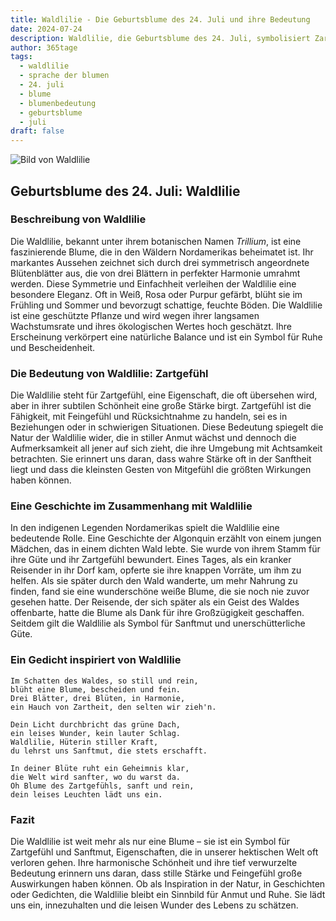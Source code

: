 ```yaml
---
title: Waldlilie - Die Geburtsblume des 24. Juli und ihre Bedeutung
date: 2024-07-24
description: Waldlilie, die Geburtsblume des 24. Juli, symbolisiert Zartgefühl. Erfahre mehr über ihre Geschichte, Bedeutung und Symbolik in der Sprache der Blumen.
author: 365tage
tags:
  - waldlilie
  - sprache der blumen
  - 24. juli
  - blume
  - blumenbedeutung
  - geburtsblume
  - juli
draft: false
---
```


![Bild von Waldlilie](https://cdn.pixabay.com/photo/2018/05/19/14/37/trillium-3413621_640.jpg#center)


## Geburtsblume des 24. Juli: Waldlilie

### Beschreibung von Waldlilie

Die Waldlilie, bekannt unter ihrem botanischen Namen _Trillium_, ist eine faszinierende Blume, die in den Wäldern Nordamerikas beheimatet ist. Ihr markantes Aussehen zeichnet sich durch drei symmetrisch angeordnete Blütenblätter aus, die von drei Blättern in perfekter Harmonie umrahmt werden. Diese Symmetrie und Einfachheit verleihen der Waldlilie eine besondere Eleganz. Oft in Weiß, Rosa oder Purpur gefärbt, blüht sie im Frühling und Sommer und bevorzugt schattige, feuchte Böden. Die Waldlilie ist eine geschützte Pflanze und wird wegen ihrer langsamen Wachstumsrate und ihres ökologischen Wertes hoch geschätzt. Ihre Erscheinung verkörpert eine natürliche Balance und ist ein Symbol für Ruhe und Bescheidenheit.

### Die Bedeutung von Waldlilie: Zartgefühl

Die Waldlilie steht für Zartgefühl, eine Eigenschaft, die oft übersehen wird, aber in ihrer subtilen Schönheit eine große Stärke birgt. Zartgefühl ist die Fähigkeit, mit Feingefühl und Rücksichtnahme zu handeln, sei es in Beziehungen oder in schwierigen Situationen. Diese Bedeutung spiegelt die Natur der Waldlilie wider, die in stiller Anmut wächst und dennoch die Aufmerksamkeit all jener auf sich zieht, die ihre Umgebung mit Achtsamkeit betrachten. Sie erinnert uns daran, dass wahre Stärke oft in der Sanftheit liegt und dass die kleinsten Gesten von Mitgefühl die größten Wirkungen haben können.

### Eine Geschichte im Zusammenhang mit Waldlilie

In den indigenen Legenden Nordamerikas spielt die Waldlilie eine bedeutende Rolle. Eine Geschichte der Algonquin erzählt von einem jungen Mädchen, das in einem dichten Wald lebte. Sie wurde von ihrem Stamm für ihre Güte und ihr Zartgefühl bewundert. Eines Tages, als ein kranker Reisender in ihr Dorf kam, opferte sie ihre knappen Vorräte, um ihm zu helfen. Als sie später durch den Wald wanderte, um mehr Nahrung zu finden, fand sie eine wunderschöne weiße Blume, die sie noch nie zuvor gesehen hatte. Der Reisende, der sich später als ein Geist des Waldes offenbarte, hatte die Blume als Dank für ihre Großzügigkeit geschaffen. Seitdem gilt die Waldlilie als Symbol für Sanftmut und unerschütterliche Güte.

### Ein Gedicht inspiriert von Waldlilie

```
Im Schatten des Waldes, so still und rein,  
blüht eine Blume, bescheiden und fein.  
Drei Blätter, drei Blüten, in Harmonie,  
ein Hauch von Zartheit, den selten wir zieh'n.  

Dein Licht durchbricht das grüne Dach,  
ein leises Wunder, kein lauter Schlag.  
Waldlilie, Hüterin stiller Kraft,  
du lehrst uns Sanftmut, die stets erschafft.  

In deiner Blüte ruht ein Geheimnis klar,  
die Welt wird sanfter, wo du warst da.  
Oh Blume des Zartgefühls, sanft und rein,  
dein leises Leuchten lädt uns ein.  
```

### Fazit

Die Waldlilie ist weit mehr als nur eine Blume – sie ist ein Symbol für Zartgefühl und Sanftmut, Eigenschaften, die in unserer hektischen Welt oft verloren gehen. Ihre harmonische Schönheit und ihre tief verwurzelte Bedeutung erinnern uns daran, dass stille Stärke und Feingefühl große Auswirkungen haben können. Ob als Inspiration in der Natur, in Geschichten oder Gedichten, die Waldlilie bleibt ein Sinnbild für Anmut und Ruhe. Sie lädt uns ein, innezuhalten und die leisen Wunder des Lebens zu schätzen.